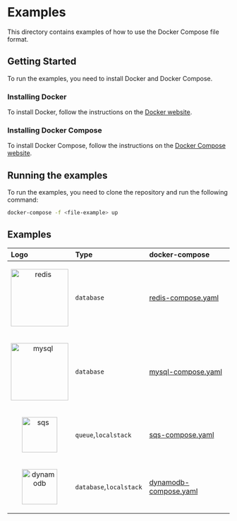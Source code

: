 # Examples

This directory contains examples of how to use the Docker Compose file format.

## Getting Started

To run the examples, you need to install Docker and Docker Compose.

### Installing Docker

To install Docker, follow the instructions on the [Docker website](https://docs.docker.com/install/).

### Installing Docker Compose

To install Docker Compose, follow the instructions on the [Docker Compose website](https://docs.docker.com/compose/install/).

## Running the examples

To run the examples, you need to clone the repository and run the following command:

``` bash
docker-compose -f <file-example> up
```

## Examples

| Logo   | Type       | docker-compose                           |
| :---------- | :--------- | :---------------------------------- |
| <p align="center"><img src="https://upload.wikimedia.org/wikipedia/commons/thumb/6/64/Logo-redis.svg/1200px-Logo-redis.svg.png" alt="redis" width="130"/></p> | `database` | [redis-compose.yaml](redis-compose.yaml) |
| <p align="center"><img src="https://devtools.com.br/blog/wp-content/uploads/2013/06/MySQL-Logo.wine_.png" alt="mysql" width="130"/></p> | `database` | [mysql-compose.yaml](mysql-compose.yaml) |
| <p align="center"><img src="https://connectoricons-prod.azureedge.net/releases/v1.0.1597/1.0.1597.3005/amazonsqs/icon.png" alt="sqs" width="80"/></p> | `queue`,`localstack` | [sqs-compose.yaml](sqs-compose.yaml) |
| <p align="center"><img src="https://miro.medium.com/max/300/0*tp2NggIKEiYbXd7o.png" alt="dynamodb" width="80"/></p> | `database`,`localstack` | [dynamodb-compose.yaml](dynamodb-compose.yaml) |
